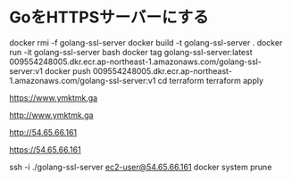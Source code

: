# GoをHTTPSサーバーにする

docker rmi -f golang-ssl-server
docker build -t golang-ssl-server .
docker run -it golang-ssl-server bash
docker tag golang-ssl-server:latest 009554248005.dkr.ecr.ap-northeast-1.amazonaws.com/golang-ssl-server:v1
docker push 009554248005.dkr.ecr.ap-northeast-1.amazonaws.com/golang-ssl-server:v1
cd terraform
terraform apply

https://www.ymktmk.ga

http://www.ymktmk.ga

<!-- いける -->
http://54.65.66.161
<!-- いけない -->
https://54.65.66.161

ssh -i ./golang-ssl-server ec2-user@54.65.66.161
docker system prune